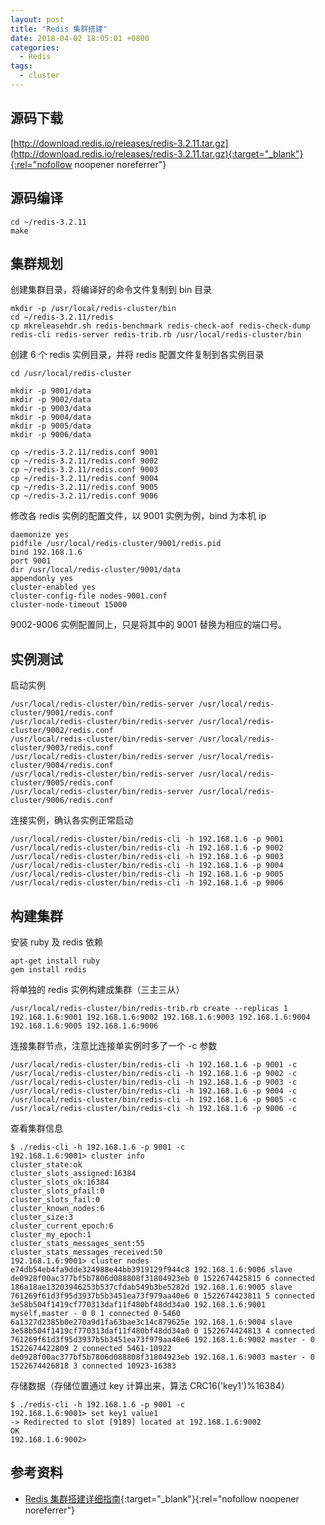 ```yaml
---
layout: post
title: "Redis 集群搭建"
date: 2018-04-02 18:05:01 +0800
categories:
  - Redis
tags:
  - cluster
---
```


## 源码下载

[http://download.redis.io/releases/redis-3.2.11.tar.gz](http://download.redis.io/releases/redis-3.2.11.tar.gz){:target="_blank"}{:rel="nofollow noopener noreferrer"}

## 源码编译

```shell
cd ~/redis-3.2.11
make
```

## 集群规划

创建集群目录，将编译好的命令文件复制到 bin 目录

```shell
mkdir -p /usr/local/redis-cluster/bin
cd ~/redis-3.2.11/redis
cp mkreleasehdr.sh redis-benchmark redis-check-aof redis-check-dump redis-cli redis-server redis-trib.rb /usr/local/redis-cluster/bin
```

<!-- more -->

创建 6 个 redis 实例目录，并将 redis 配置文件复制到各实例目录

```shell
cd /usr/local/redis-cluster

mkdir -p 9001/data
mkdir -p 9002/data
mkdir -p 9003/data
mkdir -p 9004/data
mkdir -p 9005/data
mkdir -p 9006/data

cp ~/redis-3.2.11/redis.conf 9001
cp ~/redis-3.2.11/redis.conf 9002
cp ~/redis-3.2.11/redis.conf 9003
cp ~/redis-3.2.11/redis.conf 9004
cp ~/redis-3.2.11/redis.conf 9005
cp ~/redis-3.2.11/redis.conf 9006
```

修改各 redis 实例的配置文件，以 9001 实例为例，bind 为本机 ip

```
daemonize yes
pidfile /usr/local/redis-cluster/9001/redis.pid
bind 192.168.1.6
port 9001
dir /usr/local/redis-cluster/9001/data
appendonly yes
cluster-enabled yes
cluster-config-file nodes-9001.conf
cluster-node-timeout 15000
```

9002-9006 实例配置同上，只是将其中的 9001 替换为相应的端口号。

## 实例测试

启动实例

```shell
/usr/local/redis-cluster/bin/redis-server /usr/local/redis-cluster/9001/redis.conf
/usr/local/redis-cluster/bin/redis-server /usr/local/redis-cluster/9002/redis.conf
/usr/local/redis-cluster/bin/redis-server /usr/local/redis-cluster/9003/redis.conf
/usr/local/redis-cluster/bin/redis-server /usr/local/redis-cluster/9004/redis.conf
/usr/local/redis-cluster/bin/redis-server /usr/local/redis-cluster/9005/redis.conf
/usr/local/redis-cluster/bin/redis-server /usr/local/redis-cluster/9006/redis.conf
```

连接实例，确认各实例正常启动

```shell
/usr/local/redis-cluster/bin/redis-cli -h 192.168.1.6 -p 9001
/usr/local/redis-cluster/bin/redis-cli -h 192.168.1.6 -p 9002
/usr/local/redis-cluster/bin/redis-cli -h 192.168.1.6 -p 9003
/usr/local/redis-cluster/bin/redis-cli -h 192.168.1.6 -p 9004
/usr/local/redis-cluster/bin/redis-cli -h 192.168.1.6 -p 9005
/usr/local/redis-cluster/bin/redis-cli -h 192.168.1.6 -p 9006
```

## 构建集群

安装 ruby 及 redis 依赖

```shell
apt-get install ruby
gem install redis
```

将单独的 redis 实例构建成集群（三主三从）

```shell
/usr/local/redis-cluster/bin/redis-trib.rb create --replicas 1 192.168.1.6:9001 192.168.1.6:9002 192.168.1.6:9003 192.168.1.6:9004 192.168.1.6:9005 192.168.1.6:9006
```

连接集群节点，注意比连接单实例时多了一个 -c 参数

```shell
/usr/local/redis-cluster/bin/redis-cli -h 192.168.1.6 -p 9001 -c
/usr/local/redis-cluster/bin/redis-cli -h 192.168.1.6 -p 9002 -c
/usr/local/redis-cluster/bin/redis-cli -h 192.168.1.6 -p 9003 -c
/usr/local/redis-cluster/bin/redis-cli -h 192.168.1.6 -p 9004 -c
/usr/local/redis-cluster/bin/redis-cli -h 192.168.1.6 -p 9005 -c
/usr/local/redis-cluster/bin/redis-cli -h 192.168.1.6 -p 9006 -c
```

查看集群信息

```shell
$ ./redis-cli -h 192.168.1.6 -p 9001 -c
192.168.1.6:9001> cluster info
cluster_state:ok
cluster_slots_assigned:16384
cluster_slots_ok:16384
cluster_slots_pfail:0
cluster_slots_fail:0
cluster_known_nodes:6
cluster_size:3
cluster_current_epoch:6
cluster_my_epoch:1
cluster_stats_messages_sent:55
cluster_stats_messages_received:50
192.168.1.6:9001> cluster nodes
e74db54eb4fa9dde324988e44bb3919129f944c8 192.168.1.6:9006 slave de0928f00ac377bf5b7806d088808f31804923eb 0 1522674425815 6 connected
186a18ae13203946253b537cfdab549b3be5282d 192.168.1.6:9005 slave 761269f61d3f95d3937b5b3451ea73f979aa40e6 0 1522674423811 5 connected
3e58b504f1419cf770313daf11f480bf48dd34a0 192.168.1.6:9001 myself,master - 0 0 1 connected 0-5460
6a1327d2385b0e270a9d1fa63bae3c14c879625e 192.168.1.6:9004 slave 3e58b504f1419cf770313daf11f480bf48dd34a0 0 1522674424813 4 connected
761269f61d3f95d3937b5b3451ea73f979aa40e6 192.168.1.6:9002 master - 0 1522674422809 2 connected 5461-10922
de0928f00ac377bf5b7806d088808f31804923eb 192.168.1.6:9003 master - 0 1522674426818 3 connected 10923-16383
```

存储数据（存储位置通过 key 计算出来，算法 CRC16('key1')%16384）
```shell
$ ./redis-cli -h 192.168.1.6 -p 9001 -c
192.168.1.6:9001> set key1 value1
-> Redirected to slot [9189] located at 192.168.1.6:9002
OK
192.168.1.6:9002>
```

## 参考资料

- [Redis 集群搭建详细指南](http://www.cnblogs.com/mafly/p/redis_cluster.html){:target="_blank"}{:rel="nofollow noopener noreferrer"}

